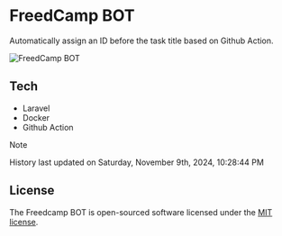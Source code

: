 # FreedCamp BOT

Automatically assign an ID before the task title based on Github Action.

![FreedCamp BOT](https://repository-images.githubusercontent.com/737932867/7d34798b-2680-471c-b089-a78a718d3d6a)

## Tech

- Laravel
- Docker
- Github Action

> [!NOTE]  
> History last updated on Saturday, November 9th, 2024, 10:28:44 PM

## License

The Freedcamp BOT is open-sourced software licensed under the [MIT license](https://opensource.org/licenses/MIT).
